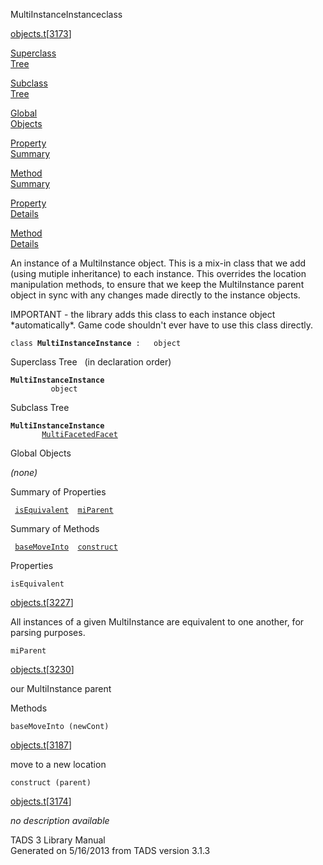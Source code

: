 <span class="title">MultiInstanceInstance</span><span class="type">class</span>

[objects.t](../file/objects.t.html)\[[3173](../source/objects.t.html#3173)\]

[Superclass  
Tree](#_SuperClassTree_)

[Subclass  
Tree](#_SubClassTree_)

[Global  
Objects](#_ObjectSummary_)

[Property  
Summary](#_PropSummary_)

[Method  
Summary](#_MethodSummary_)

[Property  
Details](#_Properties_)

[Method  
Details](#_Methods_)

<div class="fdesc">

An instance of a MultiInstance object. This is a mix-in class that we
add (using mutiple inheritance) to each instance. This overrides the
location manipulation methods, to ensure that we keep the MultiInstance
parent object in sync with any changes made directly to the instance
objects.

IMPORTANT - the library adds this class to each instance object
\*automatically\*. Game code shouldn't ever have to use this class
directly.

`class `**`MultiInstanceInstance`**` :   object`

</div>

<span id="_SuperClassTree_"></span>

<div class="mjhd">

<span class="hdln">Superclass Tree</span>   (in declaration order)

</div>

**`MultiInstanceInstance`**  
`         object`  
<span id="_SubClassTree_"></span>

<div class="mjhd">

<span class="hdln">Subclass Tree</span>  

</div>

**`MultiInstanceInstance`**  
`         `[`MultiFacetedFacet`](../object/MultiFacetedFacet.html)  
<span id="_ObjectSummary_"></span>

<div class="mjhd">

<span class="hdln">Global Objects</span>  

</div>

*(none)* <span id="_PropSummary_"></span>

<div class="mjhd">

<span class="hdln">Summary of Properties</span>  

</div>

` `[`isEquivalent`](#isEquivalent)`  `[`miParent`](#miParent)`  `

<span id="_MethodSummary_"></span>

<div class="mjhd">

<span class="hdln">Summary of Methods</span>  

</div>

` `[`baseMoveInto`](#baseMoveInto)`  `[`construct`](#construct)`  `

<span id="_Properties_"></span>

<div class="mjhd">

<span class="hdln">Properties</span>  

</div>

<span id="isEquivalent"></span>

`isEquivalent`

[objects.t](../file/objects.t.html)\[[3227](../source/objects.t.html#3227)\]

<div class="desc">

All instances of a given MultiInstance are equivalent to one another,
for parsing purposes.

</div>

<span id="miParent"></span>

`miParent`

[objects.t](../file/objects.t.html)\[[3230](../source/objects.t.html#3230)\]

<div class="desc">

our MultiInstance parent

</div>

<span id="_Methods_"></span>

<div class="mjhd">

<span class="hdln">Methods</span>  

</div>

<span id="baseMoveInto"></span>

`baseMoveInto (newCont)`

[objects.t](../file/objects.t.html)\[[3187](../source/objects.t.html#3187)\]

<div class="desc">

move to a new location

</div>

<span id="construct"></span>

`construct (parent)`

[objects.t](../file/objects.t.html)\[[3174](../source/objects.t.html#3174)\]

<div class="desc">

*no description available*

</div>

<div class="ftr">

TADS 3 Library Manual  
Generated on 5/16/2013 from TADS version 3.1.3

</div>
